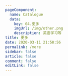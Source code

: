 ```yaml
---
pageComponent: 
  name: Catalogue
  data: 
    key: 04.更多
    imgUrl: /img/other.png
    description: 英语学习等
title: 更多
date: 2020-03-11 21:50:56
permalink: /more
sidebar: false
article: false
comment: false
editLink: false
---
```

